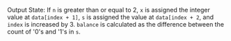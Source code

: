 Output State: If `n` is greater than or equal to 2, `x` is assigned the integer value at `data[index + 1]`, `s` is assigned the value at `data[index + 2`, and `index` is increased by 3. `balance` is calculated as the difference between the count of '0's and '1's in `s`.
